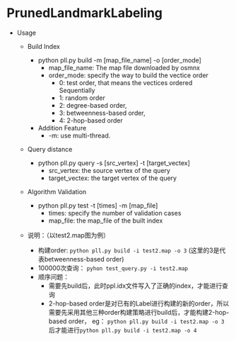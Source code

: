 # PrunedLandmarkLabeling

* Usage
  * Build Index
    * python pll.py build -m [map_file_name] -o [order_mode]
      * map_file_name: The map file downloaded by osmnx
      * order_mode: specify the way to build the vectice order
        * 0: test order, that means the vectices ordered Sequentially
        * 1: random order
        * 2: degree-based order,
        * 3: betweenness-based order,
        * 4: 2-hop-based order
    * Addition Feature
      * -m: use multi-thread.
  * Query distance
    * python pll.py query -s [src_vertex] -t [target_vectex]
      * src_vertex: the source vertex of the query
      * target_vectex: the target vertex of the query
  * Algorithm Validation
    * python pll.py test -t [times] -m [map_file]
      * times: specify the number of validation cases
      * map_file: the map_file of the built index

  * 说明：（以test2.map图为例）
    * 构建order: `python pll.py build -i test2.map -o 3`   (这里的3是代表betweenness-based order)
    * 100000次查询： `pyhon test_query.py -i test2.map`  
    * 顺序问题： 
      * 需要先build后，此时ppl.idx文件写入了正确的index，才能进行查询
      * 2-hop-based order是对已有的Label进行构建的新的order，所以需要先采用其他三种order构建策略进行build后，才能构建2-hop-based order， eg： `python pll.py build -i test2.map -o 3`后才能进行`python pll.py build -i test2.map -o 4`